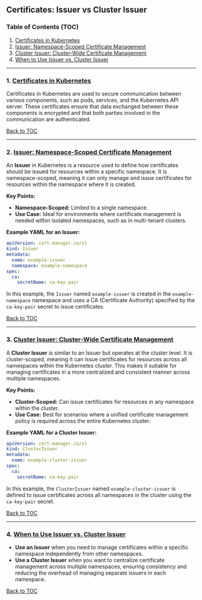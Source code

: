 ## Certificates: Issuer vs Cluster Issuer

### Table of Contents (TOC)

1. [Certificates in Kubernetes](#certificates-in-kubernetes)
2. [Issuer: Namespace-Scoped Certificate Management](#issuer-namespace-scoped-certificate-management)
3. [Cluster Issuer: Cluster-Wide Certificate Management](#cluster-issuer-cluster-wide-certificate-management)
4. [When to Use Issuer vs. Cluster Issuer](#when-to-use-issuer-vs-cluster-issuer)

---

### 1. [Certificates in Kubernetes](#certificates-in-kubernetes)

Certificates in Kubernetes are used to secure communication between various components, such as pods, services, and the Kubernetes API server. These certificates ensure that data exchanged between these components is encrypted and that both parties involved in the communication are authenticated.

[Back to TOC](#table-of-contents-toc)

---

### 2. [Issuer: Namespace-Scoped Certificate Management](#issuer-namespace-scoped-certificate-management)

An **Issuer** in Kubernetes is a resource used to define how certificates should be issued for resources within a specific namespace. It is namespace-scoped, meaning it can only manage and issue certificates for resources within the namespace where it is created.

**Key Points:**
- **Namespace-Scoped:** Limited to a single namespace.
- **Use Case:** Ideal for environments where certificate management is needed within isolated namespaces, such as in multi-tenant clusters.

**Example YAML for an Issuer:**

```yaml
apiVersion: cert-manager.io/v1
kind: Issuer
metadata:
  name: example-issuer
  namespace: example-namespace
spec:
  ca:
    secretName: ca-key-pair
```

In this example, the `Issuer` named `example-issuer` is created in the `example-namespace` namespace and uses a CA (Certificate Authority) specified by the `ca-key-pair` secret to issue certificates.

[Back to TOC](#table-of-contents-toc)

---

### 3. [Cluster Issuer: Cluster-Wide Certificate Management](#cluster-issuer-cluster-wide-certificate-management)

A **Cluster Issuer** is similar to an Issuer but operates at the cluster level. It is cluster-scoped, meaning it can issue certificates for resources across all namespaces within the Kubernetes cluster. This makes it suitable for managing certificates in a more centralized and consistent manner across multiple namespaces.

**Key Points:**
- **Cluster-Scoped:** Can issue certificates for resources in any namespace within the cluster.
- **Use Case:** Best for scenarios where a unified certificate management policy is required across the entire Kubernetes cluster.

**Example YAML for a Cluster Issuer:**

```yaml
apiVersion: cert-manager.io/v1
kind: ClusterIssuer
metadata:
  name: example-cluster-issuer
spec:
  ca:
    secretName: ca-key-pair
```

In this example, the `ClusterIssuer` named `example-cluster-issuer` is defined to issue certificates across all namespaces in the cluster using the `ca-key-pair` secret.

[Back to TOC](#table-of-contents-toc)

---

### 4. [When to Use Issuer vs. Cluster Issuer](#when-to-use-issuer-vs-cluster-issuer)

- **Use an Issuer** when you need to manage certificates within a specific namespace independently from other namespaces.
- **Use a Cluster Issuer** when you want to centralize certificate management across multiple namespaces, ensuring consistency and reducing the overhead of managing separate issuers in each namespace.

[Back to TOC](#table-of-contents-toc)
